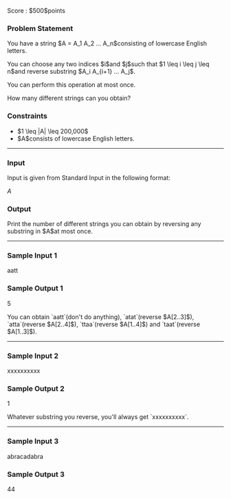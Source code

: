 
<div>

<span>

<span>

<p>
Score : $500$points
</p>

<div>

<section>

### **Problem Statement**

<p>
You have a string $A = A_1 A_2 ... A_n$consisting of lowercase English letters.
</p>

<p>
You can choose any two indices $i$and $j$such that $1 \leq i \leq j \leq n$and reverse substring $A_i A_{i+1} ... A_j$.
</p>

<p>
You can perform this operation at most once.
</p>

<p>
How many different strings can you obtain?
</p>

</section>

</div>

<div>

<section>

### **Constraints**

<ul>

<li>
$1 \leq |A| \leq 200,000$
</li>

<li>
$A$consists of lowercase English letters.
</li>

</ul>

</section>

</div>

---

<div>

<div>

<section>

### **Input**

<p>
Input is given from Standard Input in the following format:
</p>

<div>

$A$
</div>

</section>

</div>

<div>

<section>

### **Output**

<p>
Print the number of different strings you can obtain by reversing any substring in $A$at most once.
</p>

</section>

</div>

</div>

---

<div>

<section>

### **Sample Input 1**

<div>

aatt

</div>

</section>

</div>

<div>

<section>

### **Sample Output 1**

<div>

5

</div>

<p>
You can obtain `aatt`(don't do anything), `atat`(reverse $A[2..3]$), `atta`(reverse $A[2..4]$), `ttaa`(reverse $A[1..4]$) and `taat`(reverse $A[1..3]$).
</p>

</section>

</div>

---

<div>

<section>

### **Sample Input 2**

<div>

xxxxxxxxxx

</div>

</section>

</div>

<div>

<section>

### **Sample Output 2**

<div>

1

</div>

<p>
Whatever substring you reverse, you'll always get `xxxxxxxxxx`.
</p>

</section>

</div>

---

<div>

<section>

### **Sample Input 3**

<div>

abracadabra

</div>

</section>

</div>

<div>

<section>

### **Sample Output 3**

<div>

44

</div>

</section>

</div>

</span>

</span>

</div>
